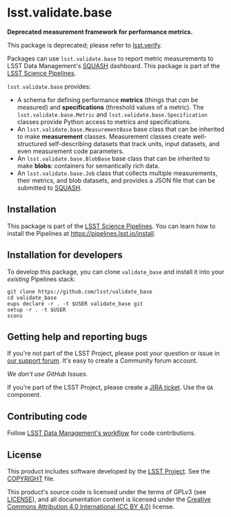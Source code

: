 # lsst.validate.base

**Deprecated measurement framework for performance metrics.**

This package is deprecated; please refer to [lsst.verify](https://github.com/lsst/verify).

Packages can use `lsst.validate.base` to report metric measurements to LSST Data Management's [SQUASH](https://squash.lsst.codes) dashboard.
This package is part of the [LSST Science Pipelines](https://pipelines.lsst.io).

`lsst.validate.base` provides:

- A schema for defining performance **metrics** (things that *can* be measured) and **specifications** (threshold values of a metric). The `lsst.validate.base.Metric` and `lsst.validate.base.Specification` classes provide Python access to metrics and specifications.
- An `lsst.validate.base.MeasurementBase` base class that can be inherited to make **measurement** classes. Measurement classes create well-structured self-describing datasets that track units, input datasets, and even measurement code parameters.
- An `lsst.validate.base.BlobBase` base class that can be inherited to make **blobs**: containers for semantically rich data.
- An `lsst.validate.base.Job` class that collects multiple measurements, their metrics, and blob datasets, and provides a JSON file that can be submitted to [SQUASH](https://squash.lsst.codes).

## Installation

This package is part of the [LSST Science Pipelines](https://pipelines.lsst.io).
You can learn how to install the Pipelines at https://pipelines.lsst.io/install.

## Installation for developers

To develop this package, you can clone `validate_base` and install it into your *existing* Pipelines stack:

```
git clone https://github.com/lsst/validate_base
cd validate_base
eups declare -r . -t $USER validate_base git
setup -r . -t $USER
scons
```

## Getting help and reporting bugs

If you're not part of the LSST Project, please post your question or issue in [our support forum](https://community.lsst.org/c/support).
It's easy to create a Community forum account.

*We don't use GitHub Issues.*

If you're part of the LSST Project, please create a [JIRA ticket](https://jira.lsstcorp.org/).
Use the `QA` component.

## Contributing code

Follow [LSST Data Management's workflow](https://developer.lsst.io/processes/workflow.html) for code contributions.

## License

This product includes software developed by the [LSST Project](http://www.lsst.org/).
See the [COPYRIGHT](./COPYRIGHT) file.

This product's source code is licensed under the terms of GPLv3 (see [LICENSE](./LICENSE)), and all documentation content is licensed under the [Creative Commons Attribution 4.0 International (CC BY 4.0)](https://creativecommons.org/licenses/by/4.0/) license.

